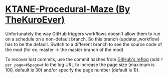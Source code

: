 # [KTANE-Procedural-Maze (By TheKuroEver)](https://github.com/TheKuroEver/KTANE-Procedural-Maze)

Unfortunately the way GitHub triggers workflows doesn't allow them to run on a schedule on a non-default branch. So this branch (updater_workflow) has to be the default. Switch to a different branch to see the source code of the mod (for ex. master -> the master branch of the mod)

To recover lost commits, use the commit hashes from [GitHub's reflog](https://api.github.com/repos/KtaneModules/KTANE-Procedural-Maze-TheKuroEver/events) (add `?per_page=#&page=#` to the log URL to increase the page size (maximum is 100, default is 30) and/or specify the page number (default is 1)).
